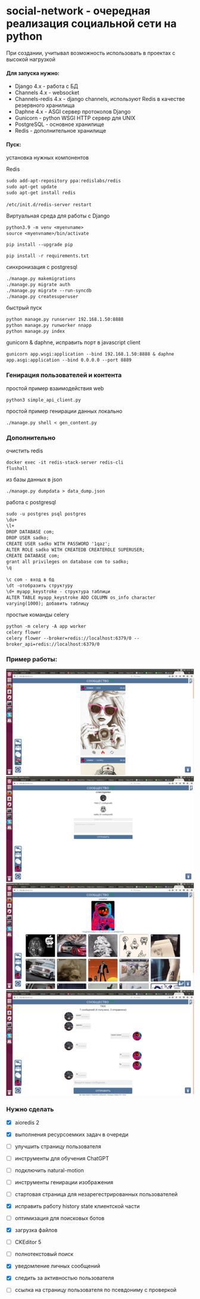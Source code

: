 # social-network - очередная реализация социальной сети на python

При создании, учитывал возможность использовать в проектах с высокой нагрузкой

#### Для запуска нужно:

* Django 4.x - работа с БД
* Channels 4.x - websocket
* Channels-redis 4.x - django channels, используют Redis в качестве резервного хранилища
* Daphne 4.x - ASGI сервер протоколов Django
* Gunicorn - python WSGI HTTP сервер для UNIX
* PostgreSQL - основное хранилище
* Redis - дополнительное хранилище

#### Пуск:

установка нужных компонентов   

Redis   
```
sudo add-apt-repository ppa:redislabs/redis
sudo apt-get update
sudo apt-get install redis

/etc/init.d/redis-server restart
```

Виртуальная среда для работы с Django   
```
python3.9 -m venv <myenvname>
source <myenvname>/bin/activate
```

```
pip install --upgrade pip
```

```
pip install -r requirements.txt
```

синхронизация с postgresql   
```
./manage.py makemigrations   
./manage.py migrate auth   
./manage.py migrate --run-syncdb   
./manage.py createsuperuser   
```

быстрый пуск   
```
python manage.py runserver 192.168.1.50:8888   
python manage.py runworker nnapp   
python manage.py index   
```

gunicorn & daphne, исправить порт в javascript client
```
gunicorn app.wsgi:application --bind 192.168.1.50:8888 & daphne app.asgi:application --bind 0.0.0.0 --port 8889   
```
### Генирация пользователей и контента  
 
простой пример взаимодействия web   
```
python3 simple_api_client.py
```

простой пример генирации данных локально
```
./manage.py shell < gen_content.py
```

### Дополнительно  
 
очистить redis   
```
docker exec -it redis-stack-server redis-cli
flushall
```
из базы данных в json   
```
./manage.py dumpdata > data_dump.json
```
работа с postgresql   
```
sudo -u postgres psql postgres
\du+
\l+
DROP DATABASE com;
DROP USER sadko;
CREATE USER sadko WITH PASSWORD '1qaz';
ALTER ROLE sadko WITH CREATEDB CREATEROLE SUPERUSER;
CREATE DATABASE com;
grant all privileges on database com to sadko;
\q

\c com - вход в бд   
\dt -отобразить структуру   
\d+ myapp_keystroke - структура таблици   
ALTER TABLE myapp_keystroke ADD COLUMN os_info character varying(1000); добавить таблицу   
```
простые команды celery
```
python -m celery -A app worker
celery flower
celery flower --broker=redis://localhost:6379/0 --broker_api=redis://localhost:6379/0
```

### Пример работы:
![Иллюстрация к проекту](https://github.com/evilsadko/social-network/blob/v0.2/media/skr1.png)
![Иллюстрация к проекту](https://github.com/evilsadko/social-network/blob/v0.2/media/skr2.png)
![Иллюстрация к проекту](https://github.com/evilsadko/social-network/blob/v0.2/media/skr3.png)
![Иллюстрация к проекту](https://github.com/evilsadko/social-network/blob/v0.2/media/skr4.png)

### Нужно сделать
- [x] aioredis 2   
- [x] выполнения ресурсоемких задач в очереди   
- [ ] улучшить страницу пользователя   
- [ ] инструменты для обучения ChatGPT   
- [ ] подключить natural-motion   
- [ ] инструменты генирации изображения   
- [ ] стартовая страница для незарегестрированных пользователей   
- [x] исправить работу history state клиентской части   
- [ ] оптимизация для поисковых ботов   
- [x] загрузка файлов   
- [ ] CKEditor 5   
- [ ] полнотекстовый поиск   
- [x] уведомление личных сообщений   
- [x] следить за активностью пользователя   
- [ ] ссылка на страницу пользователя по псевдониму с проверкой   

